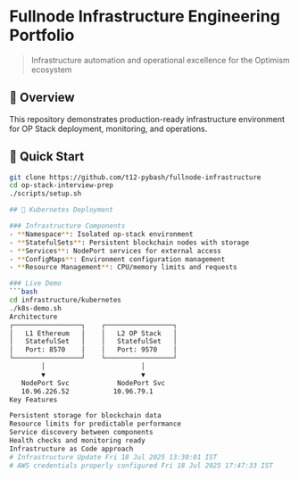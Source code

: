 # Fullnode Infrastructure Engineering Portfolio

> Infrastructure automation and operational excellence for the Optimism ecosystem

## 🎯 Overview
This repository demonstrates production-ready infrastructure environment for OP Stack deployment, monitoring, and operations.

## 🚀 Quick Start
```bash
git clone https://github.com/t12-pybash/fullnode-infrastructure
cd op-stack-interview-prep
./scripts/setup.sh

## 🚀 Kubernetes Deployment

### Infrastructure Components
- **Namespace**: Isolated op-stack environment
- **StatefulSets**: Persistent blockchain nodes with storage
- **Services**: NodePort services for external access
- **ConfigMaps**: Environment configuration management
- **Resource Management**: CPU/memory limits and requests

### Live Demo
```bash
cd infrastructure/kubernetes
./k8s-demo.sh
Architecture
┌─────────────────┐    ┌─────────────────┐
│   L1 Ethereum   │    │   L2 OP Stack   │
│   StatefulSet   │    │   StatefulSet   │
│   Port: 8570    │    │   Port: 9570    │
└─────────────────┘    └─────────────────┘
        │                        │
        ▼                        ▼
   NodePort Svc            NodePort Svc
   10.96.226.52           10.96.79.1
Key Features

Persistent storage for blockchain data
Resource limits for predictable performance
Service discovery between components
Health checks and monitoring ready
Infrastructure as Code approach
# Infrastructure Update Fri 18 Jul 2025 13:30:01 IST
# AWS credentials properly configured Fri 18 Jul 2025 17:47:33 IST
